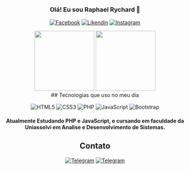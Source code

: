 
<div align="center">
 
  ### Olá! Eu sou Raphael Rychard 👋
 
  [![Facebook](https://img.shields.io/badge/Facebook-1877F2?style=for-the-badge&logo=facebook&logoColor=white)](https://www.linkedin.com/in/raphaelrychard)
  [![Likendin](https://img.shields.io/badge/LinkedIn-0077B5?style=for-the-badge&logo=linkedin&logoColor=white)](https://www.linkedin.com/in/raphaelrychard)
  [![Instagram](https://img.shields.io/badge/Instagram-E4405F?style=for-the-badge&logo=instagram&logoColor=white)](https://www.instagram.com/raphrych/)

   <section>
      <img height=160em src="https://github-readme-stats.vercel.app/api?username=raphaelrychard&show_icons=true&theme=tokyonight">
      <img height=160em  src="https://github-readme-stats.vercel.app/api/top-langs/?username=raphaelrychard&layout=compact&theme=tokyonight">
  </section>
  ## Tecnologias que uso no meu dia
  <section style="display: block; text-align: center; margin-top: 15px;">
      <section>
          <img src="https://img.shields.io/badge/HTML5-E34F26?style=for-the-badge&logo=html5&logoColor=white" alt="HTML5">
          <img src="https://img.shields.io/badge/CSS3-1572B6?style=for-the-badge&logo=css3&logoColor=white" alt="CSS3">
          <img src="https://img.shields.io/badge/PHP-777BB4?style=for-the-badge&logo=php&logoColor=white" alt="PHP">
          <img src="https://img.shields.io/badge/JavaScript-F7DF1E?style=for-the-badge&logo=javascript&logoColor=black" alt="JavaScript"> 
          <img src="https://img.shields.io/badge/Bootstrap-563D7C?style=for-the-badge&logo=bootstrap&logoColor=white" alt="Bootstrap">
      </section>
 </section>
 
 #### Atualmente Estudando PHP e JavaScript, e cursando em faculdade da Uniasselvi em Analise e Desenvolvimento de Sistemas.
 
## Contato 
 
[![Telegram](https://img.shields.io/badge/Telegram-2CA5E0?style=for-the-badge&logo=telegram&logoColor=white )](https://t.me/RaphaelRychard)
[![Telegram](https://img.shields.io/badge/WhatsApp-25D366?style=for-the-badge&logo=whatsapp&logoColor=white)](https://api.whatsapp.com/send?phone=5565984524722)
 
</div>

